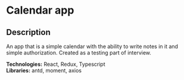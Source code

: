 # Calendar app

## Description

An app that is a simple calendar with the ability to write notes in it and simple authorization. Created as a testing part of interview. </br>

**Technologies:** React, Redux, Typescript </br>
**Libraries:** antd, moment, axios
